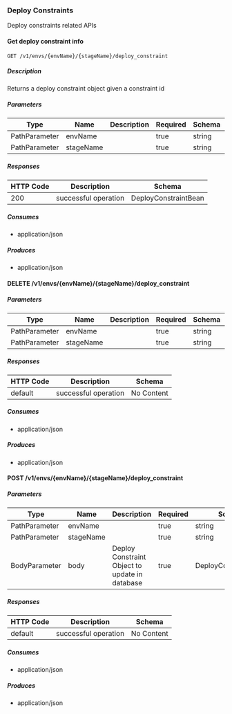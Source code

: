 ### Deploy Constraints

Deploy constraints related APIs

#### Get deploy constraint info
```
GET /v1/envs/{envName}/{stageName}/deploy_constraint
```

##### Description

Returns a deploy constraint object given a constraint id

##### Parameters
|Type|Name|Description|Required|Schema|Default|
|----|----|----|----|----|----|
|PathParameter|envName||true|string||
|PathParameter|stageName||true|string||


##### Responses
|HTTP Code|Description|Schema|
|----|----|----|
|200|successful operation|DeployConstraintBean|


##### Consumes

* application/json

##### Produces

* application/json

#### DELETE /v1/envs/{envName}/{stageName}/deploy_constraint
##### Parameters
|Type|Name|Description|Required|Schema|Default|
|----|----|----|----|----|----|
|PathParameter|envName||true|string||
|PathParameter|stageName||true|string||


##### Responses
|HTTP Code|Description|Schema|
|----|----|----|
|default|successful operation|No Content|


##### Consumes

* application/json

##### Produces

* application/json

#### POST /v1/envs/{envName}/{stageName}/deploy_constraint
##### Parameters
|Type|Name|Description|Required|Schema|Default|
|----|----|----|----|----|----|
|PathParameter|envName||true|string||
|PathParameter|stageName||true|string||
|BodyParameter|body|Deploy Constraint Object to update in database|true|DeployConstraintBean||


##### Responses
|HTTP Code|Description|Schema|
|----|----|----|
|default|successful operation|No Content|


##### Consumes

* application/json

##### Produces

* application/json

